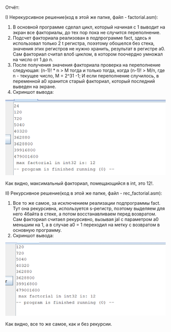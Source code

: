 Отчёт:

I) Нерекурсивное решение(код в этой же папке, файл - factorial.asm):
  1) В основной программе сделал цикл, который начиная с 1 выводит на экран все факториалы, до тех пор пока не случится переполнение.
  2) Подсчет факториала реализован в подпрограмме fact, здесь я использовал только 2 t регистра, поээтому обошелся без стека, значения этих регистров не нужно хранить, результат в регистре a0. Сам факториал считал влоб циклом, в котором поочердно умножал на число от 1 до n.
  3) После получения значения факториала проверка на переполнение следующая: (n-1)! * n > M тогда и только тогда, когда (n-1)! > M/n, где n - текущее число, M = 2^31 -1; И если переполнение случилось, в переменной a0 хранится старый факториал, который последний выведен на экране.
  4) Скриншот вывода:

  ![](f1.png)

  Как видно, максимальный факториал, помещающийся в int, это 12!.
  
II) Рекурсивное решение(код в этой же папке, файл - rec_factorial.asm):
  1) Все то же самое, за исключением реализации подпрограммы fact. Тут она рекурсивна, используется s-регистр, поэтому выделяем для него 4байта в стеке, а потом восстанавливаем перед возвратом. Сам факториал считаел рекурсивно, вызывая jal с параметром a0 меньшим на 1, а в случае a0 = 1 переходил на метку с возвратом в основную программу.
  2) Скриншот вывода:

  ![](f2.png)

Как видно, все то же самое, как и без рекурсии. 
